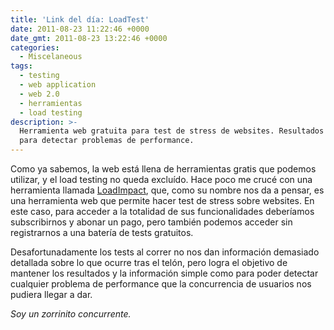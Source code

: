 ```yaml
---
title: 'Link del día: LoadTest'
date: 2011-08-23 11:22:46 +0000
date_gmt: 2011-08-23 13:22:46 +0000
categories:
  - Miscelaneous
tags:
  - testing
  - web application
  - web 2.0
  - herramientas
  - load testing
description: >-
  Herramienta web gratuita para test de stress de websites. Resultados simples
  para detectar problemas de performance.
---
```



Como ya sabemos, la web está llena de herramientas gratis que podemos utilizar, y el load testing no queda excluído. Hace poco me crucé con una herramienta llamada [LoadImpact](http://loadimpact.com/), que, como su nombre nos da a pensar, es una herramienta web que permite hacer test de stress sobre websites. En este caso, para acceder a la totalidad de sus funcionalidades deberíamos subscribirnos y abonar un pago, pero también podemos acceder sin registrarnos a una batería de tests gratuitos.

Desafortunadamente los tests al correr no nos dan información demasiado detallada sobre lo que ocurre tras el telón, pero logra el objetivo de mantener los resultados y la información simple como para poder detectar cualquier problema de performance que la concurrencia de usuarios nos pudiera llegar a dar.

_Soy un zorrinito concurrente._
